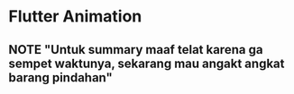 # Flutter Animation

## NOTE "Untuk summary maaf telat karena ga sempet waktunya, sekarang mau angakt angkat barang pindahan"
